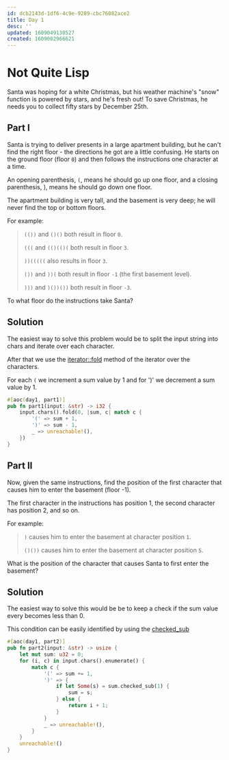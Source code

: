 ```yaml
---
id: dcb2143d-1df6-4c9e-9289-cbc76082ace2
title: Day 1
desc: ''
updated: 1609049130527
created: 1609002966621
---
```


# Not Quite Lisp

Santa was hoping for a white Christmas, but his weather machine's "snow" function is powered by stars, and he's fresh out! To save Christmas, he needs you to collect fifty stars by December 25th.

## Part I
Santa is trying to deliver presents in a large apartment building, but he can't find the right floor - the directions he got are a little confusing.
 He starts on the ground floor (floor `0`) and then follows the instructions one character at a time.

An opening parenthesis, `(`, means he should go up one floor, and a closing parenthesis, ), means he should go down one floor.

The apartment building is very tall, and the basement is very deep; he will never find the top or bottom floors.

For example:
> `(())` and `()()` both result in floor `0`.
>
>`(((` and `(()(()(` both result in floor `3`.
>
>`))(((((` also results in floor `3`.
>
>`())` and `))(` both result in floor `-1` (the first basement
level).
>
>`)))` and `)())())` both result in floor `-3`.


To what floor do the instructions take Santa?

## Solution

The easiest way to solve this problem would be to split the input string into chars and iterate over each character.

After that we use the [iterator::fold](https://doc.rust-lang.org/std/iter/trait.Iterator.html#method.fold) method of the iterator over the characters.

For each `(` we increment a sum value by 1 and for ')' we decrement a sum value by 1.
```rust
#[aoc(day1, part1)]
pub fn part1(input: &str) -> i32 {
    input.chars().fold(0, |sum, c| match c {
        '(' => sum + 1,
        ')' => sum - 1,
        _ => unreachable!(),
    })
}
```

## Part II

Now, given the same instructions, find the position of the first character that causes him to enter the basement (floor -1).

 The first character in the instructions has position 1, the second character has position 2, and so on.

For example:

> `)` causes him to enter the basement at character position `1`.
>
> `()())` causes him to enter the basement at character position `5`.

What is the position of the character that causes Santa to first enter the basement?

## Solution
The easiest way to solve this would be be to keep a check if the sum value every becomes less than 0.

This condition can be easily identified by using the [checked_sub](https://doc.rust-lang.org/std/primitive.isize.html#method.checked_sub)
```rust
#[aoc(day1, part2)]
pub fn part2(input: &str) -> usize {
    let mut sum: u32 = 0;
    for (i, c) in input.chars().enumerate() {
        match c {
            '(' => sum += 1,
            ')' => {
                if let Some(s) = sum.checked_sub(1) {
                    sum = s;
                } else {
                    return i + 1;
                }
            }
            _ => unreachable!(),
        }
    }
    unreachable!()
}
```
